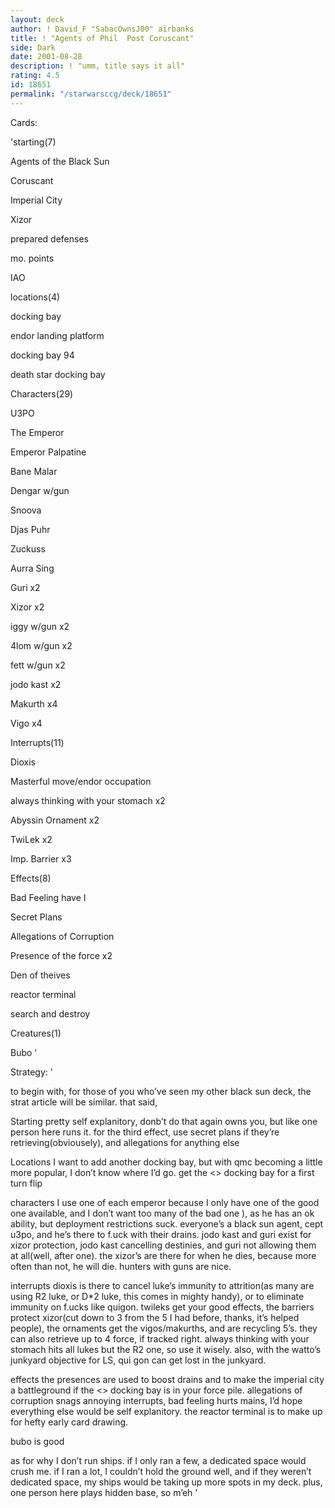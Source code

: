 ```yaml
---
layout: deck
author: ! David_F "SabacOwnsJ00" airbanks
title: ! "Agents of Phil  Post Coruscant"
side: Dark
date: 2001-08-28
description: ! "umm, title says it all"
rating: 4.5
id: 18651
permalink: "/starwarsccg/deck/18651"
---
```

Cards: 

'starting(7)

Agents of the Black Sun

Coruscant

Imperial City

Xizor

prepared defenses

mo. points

IAO


locations(4)

 docking bay

endor landing platform

docking bay 94

death star docking bay


Characters(29)

U3PO

The Emperor

Emperor Palpatine

Bane Malar

Dengar w/gun

Snoova

Djas Puhr

Zuckuss

Aurra Sing

Guri x2

Xizor x2

iggy w/gun x2

4lom w/gun x2

fett w/gun x2

jodo kast x2

Makurth x4

Vigo x4


Interrupts(11)

Dioxis

Masterful move/endor occupation

always thinking with your stomach x2

Abyssin Ornament x2

TwiLek x2

Imp. Barrier x3


Effects(8)

Bad Feeling have I

Secret Plans

Allegations of Corruption

Presence of the force x2

Den of theives

reactor terminal

search and destroy


Creatures(1)

Bubo '

Strategy: '

to begin with, for those of you who’ve seen my other black sun deck, the strat article will be similar.  that said, 

Starting  pretty self explanitory, donb’t do that again owns you, but like one person here runs it.  for the third effect, use secret plans if they’re retrieving(obviousely), and allegations for anything else


Locations I want to add another docking bay, but with qmc becoming a little more popular, I don’t know where I’d go.  get the <> docking bay for a first turn flip


characters I use one of each emperor because I only have one of the good one available, and I don’t want too many of the bad one ), as he has an ok ability, but deployment restrictions suck.  everyone’s a black sun agent, cept u3po, and he’s there to f.uck with their drains.  jodo kast and guri exist for xizor protection, jodo kast cancelling destinies, and guri not allowing them at all(well, after one).  the xizor’s are there for when he dies, because more often than not, he will die.  hunters with guns are nice.


interrupts dioxis is there to cancel luke’s immunity to attrition(as many are using R2 luke, or D*2 luke, this comes in mighty handy), or to eliminate immunity on f.ucks like quigon.  twileks get your good effects, the barriers protect xizor(cut down to 3 from the 5 I had before, thanks, it’s helped people), the ornaments get the vigos/makurths, and are recycling 5’s.  they can also retrieve up to 4 force, if tracked right.  always thinking with your stomach hits all lukes but the R2 one, so use it wisely.  also, with the watto’s junkyard objective for LS, qui gon can get lost in the junkyard.


effects  the presences are used to boost drains and to make the imperial city a battleground if the <> docking bay is in your force pile.  allegations of corruption snags annoying interrupts, bad feeling hurts mains, I’d hope everything else would be self explanitory.  the reactor terminal is to make up for hefty early card drawing.


bubo is good


as for why I don’t run ships.  if I only ran a few, a dedicated space would crush me.  if I ran a lot, I couldn’t hold the ground well, and if they weren’t dedicated space, my ships would be taking up more spots in my deck.  plus, one person here plays hidden base, so m’eh  '

